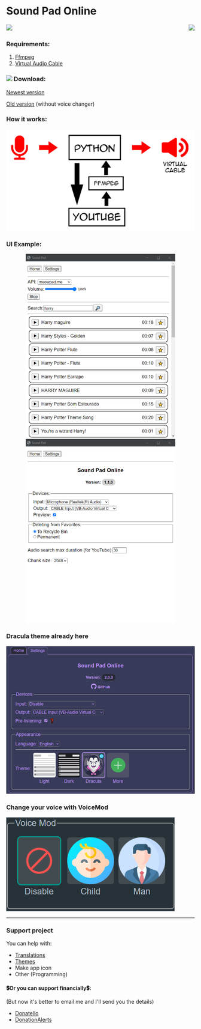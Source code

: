 # Sound Pad Online

<a href="#support-project"><img src="https://shields.io/badge/support_project-2ea043" align="right"></a>


<img src="https://shields.io/badge/version-v2.4.0-blue">

### Requirements:

1. [Ffmpeg](https://ffmpeg.org/)
2. [Virtual Audio Cable](https://vb-audio.com/Cable/)

### <img src="https://upload.wikimedia.org/wikipedia/commons/thumb/0/0a/Unofficial_Windows_logo_variant_-_2002%E2%80%932012_%28Multicolored%29.svg/1161px-Unofficial_Windows_logo_variant_-_2002%E2%80%932012_%28Multicolored%29.svg.png" height=18px> Download:

[Newest version](https://github.com/SuperZombi/soundpad-online/releases/latest)

[Old version](https://github.com/SuperZombi/soundpad-online/releases/tag/2.0.3) (without voice changer)


### How it works:

<p align="center">
  <img src="github/images/image.jpg" width="800px">
</p>

### UI Example:

<p align="center">
  <img src="github/images/ui1.jpg" width="400px">
  <img src="github/images/ui2.jpg" width="400px">
</p>

### Dracula theme already here

![Dracula.png](github/images/dracula_preview.png)

### Change your voice with VoiceMod

![Dracula.png](github/images/voicemod.png)

<hr>

### Support project

You can help with:
* [Translations](github/translations.md)
* [Themes](github/themes.md)
* Make app icon
* Other (Programming)

#### 💲Or you can support financially💲:
(But now it's better to email me and I'll send you the details)
* [Donatello](https://donatello.to/super_zombi)
* [DonationAlerts](https://www.donationalerts.com/r/super_zombi)
